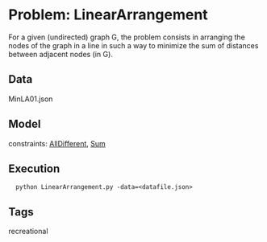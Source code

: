 # Problem: LinearArrangement

For a given (undirected) graph G, the problem consists in arranging the nodes of the graph in a line
in such a way to minimize the sum of distances between adjacent nodes (in G).

## Data
  MinLA01.json

## Model
  constraints: [AllDifferent](https://pycsp.org/documentation/constraints/AllDifferent), [Sum](https://pycsp.org/documentation/constraints/Sum)

## Execution
```
  python LinearArrangement.py -data=<datafile.json>
```

## Tags
  recreational
